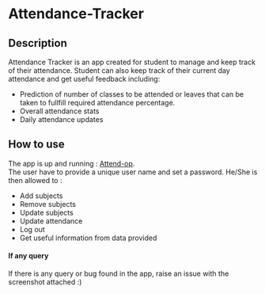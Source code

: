 # Attendance-Tracker
## Description
Attendance Tracker is an app created for student to manage and keep track of their attendance.
Student can also keep track of their current day attendance and get useful feedback including:
- Prediction of number of classes to be attended or leaves that can be taken to fullfill required attendance percentage.
- Overall attendance stats
- Daily attendance updates
## How to use
The app is up and running : [Attend-op](https://attend-op.herokuapp.com/).<br/>
The user have to provide a unique user name and set a password.
He/She is then allowed to :
- Add subjects
- Remove subjects
- Update subjects
- Update attendance
- Log out
- Get useful information from data provided
#### If any query
If there is any query or bug found in the app, raise an issue with the screenshot attached :)